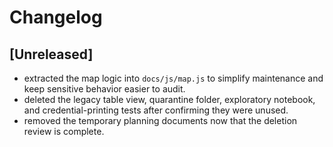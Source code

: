 # Changelog

## [Unreleased]
- extracted the map logic into `docs/js/map.js` to simplify maintenance and keep sensitive behavior easier to audit.
- deleted the legacy table view, quarantine folder, exploratory notebook, and credential-printing tests after confirming they were unused.
- removed the temporary planning documents now that the deletion review is complete.
